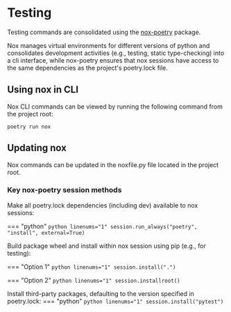 # Testing

Testing commands are consolidated using the [nox-poetry](https://nox-poetry.readthedocs.io/en/stable/index.html) package.

Nox manages virtual environments for different versions of python and consolidates development activities (e.g., testing, static type-checking) into a cli interface, while nox-poetry ensures that nox sessions have access to the same dependencies as the project's poetry.lock file.

## Using nox in CLI

Nox CLI commands can be viewed by running the following command from the project root:

```
poetry run nox
```

## Updating nox

Nox commands can be updated in the noxfile.py file located in the project root.

### Key nox-poetry session methods

Make all poetry.lock dependencies (including dev) available to nox sessions:

=== "python"
    ```python linenums="1"
    session.run_always("poetry", "install", external=True)
    ```

Build package wheel and install within nox session using pip (e.g., for testing):

=== "Option 1"
    ```python linenums="1"
    session.install(".")
    ```

=== "Option 2"
    ```python linenums="1"
    session.installroot()
    ```

Install third-party packages, defaulting to the version specified in poetry.lock:
=== "python"
    ```python linenums="1"
    session.install("pytest")
    ```
